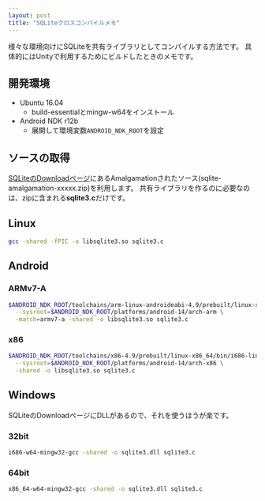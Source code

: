 ```yaml
---
layout: post
title: "SQLiteクロスコンパイルメモ"
---
```


様々な環境向けにSQLiteを共有ライブラリとしてコンパイルする方法です。
具体的にはUnityで利用するためにビルドしたときのメモです。

## 開発環境
- Ubuntu 16.04
    - build-essentialとmingw-w64をインストール
- Android NDK r12b
    - 展開して環境変数`ANDROID_NDK_ROOT`を設定

## ソースの取得
[SQLiteのDownloadページ](https://www.sqlite.org/download.html)にあるAmalgamationされたソース(sqlite-amalgamation-xxxxx.zip)を利用します。
共有ライブラリを作るのに必要なのは、zipに含まれる**sqlite3.c**だけです。

## Linux
```bash
gcc -shared -fPIC -o libsqlite3.so sqlite3.c
```

## Android
### ARMv7-A
```bash
$ANDROID_NDK_ROOT/toolchains/arm-linux-androideabi-4.9/prebuilt/linux-x86_64/bin/arm-linux-androideabi-gcc \
  --sysroot=$ANDROID_NDK_ROOT/platforms/android-14/arch-arm \
  -march=armv7-a -shared -o libsqlite3.so sqlite3.c
```

### x86
```bash
$ANDROID_NDK_ROOT/toolchains/x86-4.9/prebuilt/linux-x86_64/bin/i686-linux-android-gcc \
  --sysroot=$ANDROID_NDK_ROOT/platforms/android-14/arch-x86 \
  -shared -o libsqlite3.so sqlite3.c
```

## Windows
SQLiteのDownloadページにDLLがあるので、それを使うほうが楽です。

### 32bit
```bash
i686-w64-mingw32-gcc -shared -o sqlite3.dll sqlite3.c
```

### 64bit
```bash
x86_64-w64-mingw32-gcc -shared -o sqlite3.dll sqlite3.c
```
